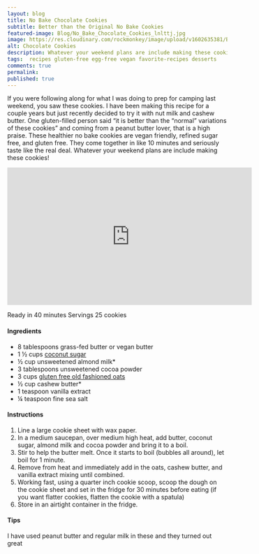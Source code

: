 ```yaml
---
layout: blog
title: No Bake Chocolate Cookies
subtitle: Better than the Original No Bake Cookies
featured-image: Blog/No_Bake_Chocolate_Cookies_lnlttj.jpg
image: https://res.cloudinary.com/rockmonkey/image/upload/v1602635381/Blog/No_Bake_Chocolate_Cookies_lnlttj.jpg
alt: Chocolate Cookies
description: Whatever your weekend plans are include making these cookies!
tags:  recipes gluten-free egg-free vegan favorite-recipes desserts
comments: true
permalink:
published: true
---
```

If you were following along for what I was doing to prep for camping last weekend, you saw these cookies. I have been making this recipe for a couple years but just recently decided to try it with nut milk and cashew butter. One gluten-filled person said “it is better than the “normal” variations of these cookies” and coming from a peanut butter lover, that is a high praise. These healthier no bake cookies are vegan friendly, refined sugar free, and gluten free. They come together in like 10 minutes and seriously taste like the real deal. Whatever your weekend plans are include making these cookies!

<div class="video-responsive">
<iframe width="560" height="315" src="https://www.youtube.com/embed/OZI_EDaQgdk" frameborder="0" allow="accelerometer; autoplay; clipboard-write; encrypted-media; gyroscope; picture-in-picture" allowfullscreen></iframe>
</div>

Ready in 40 minutes
Servings 25 cookies

#### Ingredients
* 8 tablespoons grass-fed butter or vegan butter
* 1 ½ cups [coconut sugar](https://www.google.com/url?q=https://amzn.to/39mBvoz&sa=D&ust=1602639214579000&usg=AFQjCNHf4o5jZHjIL1cV4nrDbOJYGgwHXQ)
* ½ cup unsweetened almond milk*
* 3 tablespoons unsweetened cocoa powder
* 3 cups [gluten free old fashioned oats](https://www.google.com/url?q=https://www.amazon.com/gp/product/B01FUI7GNK/ref%3Das_li_qf_asin_il_tl?ie%3DUTF8%26tag%3Dh3withlaura-20%26creative%3D9325%26linkCode%3Das2%26creativeASIN%3DB01FUI7GNK%26linkId%3D6d6e641b6a50623abf5739abf1eb4c3&sa=D&ust=1602639259855000&usg=AFQjCNG6YmbJLuUQDeuPdUkb6RfgXUL3DQ)
* ½ cup cashew butter*
* 1 teaspoon vanilla extract
* ¼ teaspoon fine sea salt

#### Instructions
1. Line a large cookie sheet with wax paper.
2. In a medium saucepan, over medium high heat, add butter, coconut sugar, almond milk and cocoa powder and bring it to a boil.
3. Stir to help the butter melt. Once it starts to boil (bubbles all around), let boil for 1 minute.
4. Remove from heat and immediately add in the oats, cashew butter, and vanilla extract mixing until combined.
5. Working fast,  using a quarter inch cookie scoop, scoop the dough on the cookie sheet and set in the fridge for 30 minutes before eating (if you want flatter cookies, flatten the cookie with a spatula)
6. Store in an airtight container in the fridge.

#### Tips
I have used peanut butter and regular milk in these and they turned out great
